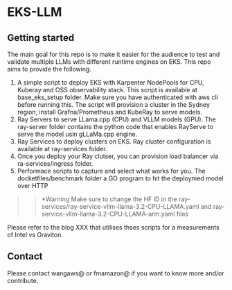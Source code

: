 # EKS-LLM



## Getting started

The main goal for this repo is to make it easier for the audience to test and validate multiple LLMs with different runtime engines on EKS.
This repo aims to provide the following. 
1. A simple script to deploy EKS with Karpenter NodePools for CPU, Kuberay and OSS observability stack. This script is available at base_eks_setup folder. Make sure you have authenticated with aws cli before running this. The script will provision a cluster in the Sydney region, install Grafna/Prometheus and KubeRay to serve models.
2. Ray Servers to serve LLama.cpp (CPU) and VLLM models (GPU). The ray-server folder contains the python code that enables RayServe to serve the model usin gLLaMa.cpp engine.
3. Ray Services to deploy clusters on EKS. Ray cluster configuration is available at ray-services folder. 
4. Once you deploy your Ray clutser, you can provision load balancer via ra-services/ingress folder.
5. Performace scripts to capture and select what works for you. The docketfiles/benchmark folder a GO program to hit the deploymed model over HTTP

>> *Warning
>> Make sure to change the HF ID in the ray-services/ray-service-vllm-llama-3.2-CPU-LLAMA.yaml and ray-service-vllm-llama-3.2-CPU-LLAMA-arm.yaml files

Please refer to the blog XXX that utilises thses scripts for a measurements of Intel vs Graviton.

## Contact
Please contact wangaws@ or fmamazon@ if you want to know more and/or contribute.